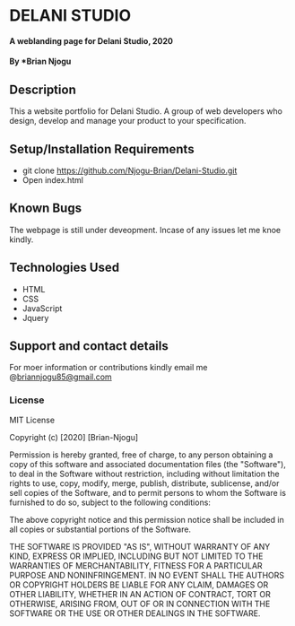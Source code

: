 # DELANI STUDIO
#### A weblanding page for Delani Studio, 2020
#### By *Brian Njogu
## Description
This a website portfolio for Delani Studio. A group of web developers who design, develop and manage your product to your specification.
## Setup/Installation Requirements
* git clone https://github.com/Njogu-Brian/Delani-Studio.git
* Open index.html
## Known Bugs
The webpage is still under deveopment.
Incase of any issues let me knoe kindly.
## Technologies Used
* HTML
* CSS
* JavaScript
* Jquery
## Support and contact details
For moer information or contributions kindly email me @briannjogu85@gmail.com
### License
MIT License

Copyright (c) [2020] [Brian-Njogu]

Permission is hereby granted, free of charge, to any person obtaining a copy of this software and associated documentation files (the "Software"), to deal in the Software without restriction, including without limitation the rights to use, copy, modify, merge, publish, distribute, sublicense, and/or sell copies of the Software, and to permit persons to whom the Software is furnished to do so, subject to the following conditions:

The above copyright notice and this permission notice shall be included in all copies or substantial portions of the Software.

THE SOFTWARE IS PROVIDED "AS IS", WITHOUT WARRANTY OF ANY KIND, EXPRESS OR IMPLIED, INCLUDING BUT NOT LIMITED TO THE WARRANTIES OF MERCHANTABILITY, FITNESS FOR A PARTICULAR PURPOSE AND NONINFRINGEMENT. IN NO EVENT SHALL THE AUTHORS OR COPYRIGHT HOLDERS BE LIABLE FOR ANY CLAIM, DAMAGES OR OTHER LIABILITY, WHETHER IN AN ACTION OF CONTRACT, TORT OR OTHERWISE, ARISING FROM, OUT OF OR IN CONNECTION WITH THE SOFTWARE OR THE USE OR OTHER DEALINGS IN THE SOFTWARE.